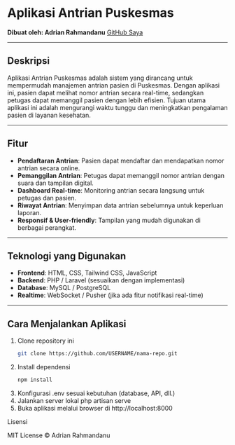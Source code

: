 # Aplikasi Antrian Puskesmas

**Dibuat oleh: Adrian Rahmandanu**
[GitHub Saya](https://github.com/USERNAME)  <!-- Ganti USERNAME dengan username GitHub-mu -->

---

## Deskripsi

Aplikasi Antrian Puskesmas adalah sistem yang dirancang untuk mempermudah manajemen antrian pasien di Puskesmas. Dengan aplikasi ini, pasien dapat melihat nomor antrian secara real-time, sedangkan petugas dapat memanggil pasien dengan lebih efisien. Tujuan utama aplikasi ini adalah mengurangi waktu tunggu dan meningkatkan pengalaman pasien di layanan kesehatan.

---

## Fitur

- **Pendaftaran Antrian**: Pasien dapat mendaftar dan mendapatkan nomor antrian secara online.
- **Pemanggilan Antrian**: Petugas dapat memanggil nomor antrian dengan suara dan tampilan digital.
- **Dashboard Real-time**: Monitoring antrian secara langsung untuk petugas dan pasien.
- **Riwayat Antrian**: Menyimpan data antrian sebelumnya untuk keperluan laporan.
- **Responsif & User-friendly**: Tampilan yang mudah digunakan di berbagai perangkat.

---

## Teknologi yang Digunakan

- **Frontend**: HTML, CSS, Tailwind CSS, JavaScript
- **Backend**: PHP / Laravel (sesuaikan dengan implementasi)
- **Database**: MySQL / PostgreSQL
- **Realtime**: WebSocket / Pusher (jika ada fitur notifikasi real-time)

---

## Cara Menjalankan Aplikasi

1. Clone repository ini
   ```bash
   git clone https://github.com/USERNAME/nama-repo.git

2. Install dependensi
    ```bash composer install
    npm install
3. Konfigurasi .env sesuai kebutuhan (database, API, dll.)
4. Jalankan server lokal
    php artisan serve
5. Buka aplikasi melalui browser di http://localhost:8000

Lisensi

MIT License © Adrian Rahmandanu
